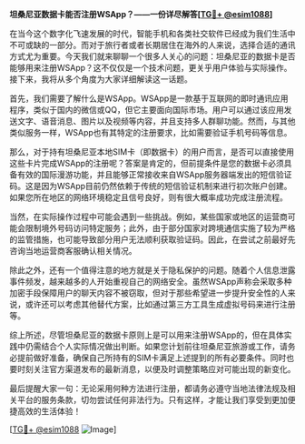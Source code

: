 **坦桑尼亚数据卡能否注册WSApp？——一份详尽解答[[TG💪+ @esim1088](https://t.me/s/esim1088)]**

在当今这个数字化飞速发展的时代，智能手机和各类社交软件已经成为我们生活中不可或缺的一部分。而对于旅行者或者长期居住在海外的人来说，选择合适的通讯方式尤为重要。今天我们就来聊聊一个很多人关心的问题：坦桑尼亚的数据卡是否能够用来注册WSApp？这不仅仅是一个技术问题，更关乎用户体验与实际操作。接下来，我将从多个角度为大家详细解读这一话题。

首先，我们需要了解什么是WSApp。WSApp是一款基于互联网的即时通讯应用程序，类似于国内的微信或QQ，但它主要面向国际市场。用户可以通过该应用发送文字、语音消息、图片以及视频等内容，并且支持多人群聊功能。然而，与其他类似服务一样，WSApp也有其特定的注册要求，比如需要验证手机号码等信息。

那么，对于持有坦桑尼亚本地SIM卡（即数据卡）的用户而言，是否可以直接使用这些卡片完成WSApp的注册呢？答案是肯定的，但前提条件是您的数据卡必须具备有效的国际漫游功能，并且能够正常接收来自WSApp服务器端发出的短信验证码。这是因为WSApp目前仍然依赖于传统的短信验证机制来进行初次账户创建。如果您所在地区的网络环境稳定且信号良好，则有很大概率成功完成注册流程。

当然，在实际操作过程中可能会遇到一些挑战。例如，某些国家或地区的运营商可能会限制境外号码访问特定服务；此外，由于部分国家对跨境通信实施了较为严格的监管措施，也可能导致部分用户无法顺利获取验证码。因此，在尝试之前最好先咨询当地运营商客服确认相关情况。

除此之外，还有一个值得注意的地方就是关于隐私保护的问题。随着个人信息泄露事件频发，越来越多的人开始重视自己的网络安全。虽然WSApp声称会采取多种加密手段保障用户的聊天内容不被窃取，但对于那些希望进一步提升安全性的人来说，或许还可以考虑其他替代方案，比如通过第三方工具生成虚拟号码来进行注册等。

综上所述，尽管坦桑尼亚的数据卡原则上是可以用来注册WSApp的，但在具体实践中仍需结合个人实际情况做出判断。如果您计划前往坦桑尼亚旅游或工作，请务必提前做好准备，确保自己所持有的SIM卡满足上述提到的所有必要条件。同时也要时刻关注官方渠道发布的最新消息，以便及时调整策略应对可能出现的新变化。

最后提醒大家一句：无论采用何种方法进行注册，都请务必遵守当地法律法规及相关平台的服务条款，切勿尝试任何非法行为。只有这样，才能让我们享受到更加便捷高效的生活体验！

[[TG💪+ @esim1088](https://t.me/s/esim1088) ![Image](https://i.postimg.cc/4NQfJmqS/Snipaste-2025-05-13-00-14-12.png)]